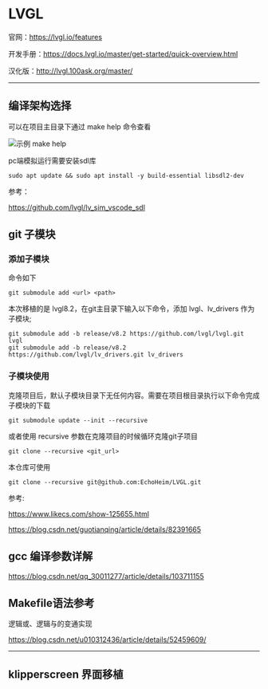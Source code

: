# LVGL

官网：<https://lvgl.io/features>

开发手册：<https://docs.lvgl.io/master/get-started/quick-overview.html>

汉化版：<http://lvgl.100ask.org/master/>

***

## 编译架构选择

可以在项目主目录下通过 make help 命令查看

![示例 make help](https://user-images.githubusercontent.com/26021085/154875133-7a493a11-b212-4eae-bc08-1b8075ac9ebd.png)


pc端模拟运行需要安装sdl库

    sudo apt update && sudo apt install -y build-essential libsdl2-dev

参考：

<https://github.com/lvgl/lv_sim_vscode_sdl>

## git 子模块

### 添加子模块
命令如下
    
    git submodule add <url> <path>

本次移植的是 lvgl8.2，在git主目录下输入以下命令，添加 lvgl、lv_drivers 作为子模块;

    git submodule add -b release/v8.2 https://github.com/lvgl/lvgl.git lvgl
    git submodule add -b release/v8.2 https://github.com/lvgl/lv_drivers.git lv_drivers

### 子模块使用

克隆项目后，默认子模块目录下无任何内容。需要在项目根目录执行以下命令完成子模块的下载

    git submodule update --init --recursive

或者使用 recursive 参数在克隆项目的时候循环克隆git子项目 

    git clone --recursive <git_url>

本仓库可使用 

    git clone --recursive git@github.com:EchoHeim/LVGL.git


参考:

<https://www.likecs.com/show-125655.html>

<https://blog.csdn.net/guotianqing/article/details/82391665>

## gcc 编译参数详解

<https://blog.csdn.net/qq_30011277/article/details/103711155>

## Makefile语法参考

逻辑或、逻辑与的变通实现

<https://blog.csdn.net/u010312436/article/details/52459609/>

***

## klipperscreen 界面移植

